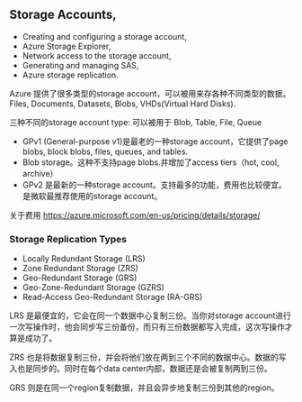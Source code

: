 ## Storage Accounts, 

- Creating and configuring a storage account, 
- Azure Storage Explorer, 
- Network access to the storage account, 
- Generating and managing SAS, 
- Azure storage replication.

Azure 提供了很多类型的storage account，可以被用来存各种不同类型的数据。Files, Documents, Datasets, Blobs, VHDs(Virtual Hard Disks).

三种不同的storage account type: 可以被用于 Blob, Table, File, Queue

- GPv1 (General-purpose v1)是最老的一种storage account，它提供了page blobs, block blobs, files, queues, and tables.
- Blob storage。这种不支持page blobs.并增加了access tiers（hot, cool, archive）
- GPv2 是最新的一种storage account。支持最多的功能，费用也比较便宜。是微软最推荐使用的storage account。

关于费用  https://azure.microsoft.com/en-us/pricing/details/storage/

### Storage Replication Types

- Locally Redundant Storage (LRS)
- Zone Redundant Storage (ZRS)
- Geo-Redundant Storage (GRS)
- Geo-Zone-Redundant Storage (GZRS)
- Read-Access Geo-Redundant Storage (RA-GRS)

LRS 是最便宜的，它会在同一个数据中心复制三份。当你对storage account进行一次写操作时，他会同步写三份备份，而只有三份数据都写入完成，这次写操作才算是成功了。

ZRS 也是将数据复制三份，并会将他们放在两到三个不同的数据中心。数据的写入也是同步的。同时在每个data center内部，数据还是会被复制两到三份。

GRS 则是在同一个region复制数据，并且会异步地复制三份到其他的region。
